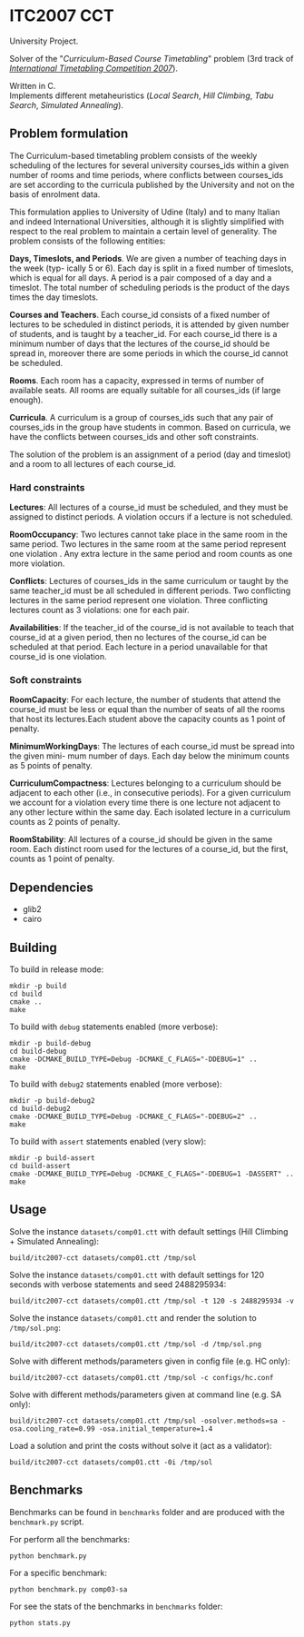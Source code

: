 # ITC2007 CCT

University Project.

Solver of the "*Curriculum-Based Course Timetabling*" problem (3rd track of [*International Timetabling Competition 2007*](http://www.cs.qub.ac.uk/itc2007/)).

Written in C.  
Implements different metaheuristics (*Local Search*, *Hill Climbing*, *Tabu Search*, *Simulated Annealing*).

## Problem formulation

The Curriculum-based timetabling problem consists of the weekly scheduling of the lectures
    for several university courses_ids within a given number of rooms and time periods, where conflicts
    between courses_ids are set according to the curricula published by the University and not on the
    basis of enrolment data.

This formulation applies to University of Udine (Italy) and to many Italian and indeed
    International Universities, although it is slightly simplified with respect to the real problem
    to maintain a certain level of generality.
    The problem consists of the following entities:

**Days, Timeslots, and Periods**. We are given a number of teaching days in the week (typ-
    ically 5 or 6). Each day is split in a fixed number of timeslots, which is equal for all days.
    A period is a pair composed of a day and a timeslot. The total number of scheduling
    periods is the product of the days times the day timeslots.

**Courses and Teachers**. Each course_id consists of a fixed number of lectures to be scheduled
    in distinct periods, it is attended by given number of students, and is taught by a
    teacher_id. For each course_id there is a minimum number of days that the lectures of the
    course_id should be spread in, moreover there are some periods in which the course_id cannot
    be scheduled.

**Rooms**. Each room has a capacity, expressed in terms of number of available seats. All
    rooms are equally suitable for all courses_ids (if large enough).

**Curricula**. A curriculum is a group of courses_ids such that any pair of courses_ids in the group
    have students in common. Based on curricula, we have the conflicts between courses_ids
    and other soft constraints.

The solution of the problem is an assignment of a period (day and timeslot) and a room
    to all lectures of each course_id.

### Hard constraints

**Lectures**: All lectures of a course_id must be scheduled, and they must be assigned to distinct
   periods. A violation occurs if a lecture is not scheduled.

**RoomOccupancy**: Two lectures cannot take place in the same room in the same period.
Two lectures in the same room at the same period represent one violation . Any extra
lecture in the same period and room counts as one more violation.

**Conflicts**: Lectures of courses_ids in the same curriculum or taught by the same teacher_id must be
all scheduled in different periods. Two conflicting lectures in the same period represent
one violation. Three conflicting lectures count as 3 violations: one for each pair.

**Availabilities**: If the teacher_id of the course_id is not available to teach that course_id at a given
period, then no lectures of the course_id can be scheduled at that period. Each lecture in
a period unavailable for that course_id is one violation.

### Soft constraints

**RoomCapacity**: For each lecture, the number of students that attend the course_id must be
       less or equal than the number of seats of all the rooms that host its lectures.Each student
       above the capacity counts as 1 point of penalty.

**MinimumWorkingDays**: The lectures of each course_id must be spread into the given mini-
       mum number of days. Each day below the minimum counts as 5 points of penalty.

**CurriculumCompactness**: Lectures belonging to a curriculum should be adjacent to each
       other (i.e., in consecutive periods). For a given curriculum we account for a violation
       every time there is one lecture not adjacent to any other lecture within the same day.
       Each isolated lecture in a curriculum counts as 2 points of penalty.

**RoomStability**: All lectures of a course_id should be given in the same room. Each distinct
        room used for the lectures of a course_id, but the first, counts as 1 point of penalty.

## Dependencies
* glib2
* cairo

## Building
To build in release mode:
```
mkdir -p build
cd build
cmake ..
make
```

To build with `debug` statements enabled (more verbose):
```
mkdir -p build-debug
cd build-debug
cmake -DCMAKE_BUILD_TYPE=Debug -DCMAKE_C_FLAGS="-DDEBUG=1" ..
make
```

To build with `debug2` statements enabled (more verbose):
```
mkdir -p build-debug2
cd build-debug2
cmake -DCMAKE_BUILD_TYPE=Debug -DCMAKE_C_FLAGS="-DDEBUG=2" ..
make
```

To build with `assert` statements enabled (very slow):
```
mkdir -p build-assert
cd build-assert
cmake -DCMAKE_BUILD_TYPE=Debug -DCMAKE_C_FLAGS="-DDEBUG=1 -DASSERT" ..
make
```


## Usage

Solve the instance `datasets/comp01.ctt` with default settings 
(Hill Climbing + Simulated Annealing):
```
build/itc2007-cct datasets/comp01.ctt /tmp/sol
```

Solve the instance `datasets/comp01.ctt` with default settings for 
120 seconds with verbose statements and seed 2488295934:
```
build/itc2007-cct datasets/comp01.ctt /tmp/sol -t 120 -s 2488295934 -v
```

Solve the instance `datasets/comp01.ctt` and render the solution to `/tmp/sol.png`:
```
build/itc2007-cct datasets/comp01.ctt /tmp/sol -d /tmp/sol.png
```

Solve with different methods/parameters given in config file (e.g. HC only):
```
build/itc2007-cct datasets/comp01.ctt /tmp/sol -c configs/hc.conf
```

Solve with different methods/parameters given at command line (e.g. SA only):
```
build/itc2007-cct datasets/comp01.ctt /tmp/sol -osolver.methods=sa -osa.cooling_rate=0.99 -osa.initial_temperature=1.4
```

Load a solution and print the costs without solve it (act as a validator):
```
build/itc2007-cct datasets/comp01.ctt -0i /tmp/sol
```

## Benchmarks

Benchmarks can be found in `benchmarks` folder and are produced with the `benchmark.py` script.  

For perform all the benchmarks:
```
python benchmark.py
```

For a specific benchmark:
```
python benchmark.py comp03-sa
```

For see the stats of the benchmarks in `benchmarks` folder:
```
python stats.py
```